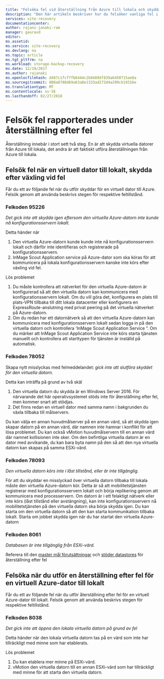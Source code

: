 ```yaml
---
title: "Felsöka fel vid återställning från Azure till lokala och skydda till Azure igen efteråt | Microsoft Docs"
description: "Den här artikeln beskriver hur du felsöker vanliga fel i misslyckas tillbaka till lokala från Azure och under skydda igen"
services: site-recovery
documentationcenter: 
author: rajani-janaki-ram
manager: gauravd
editor: 
ms.assetid: 
ms.service: site-recovery
ms.devlang: na
ms.topic: article
ms.tgt_pltfrm: na
ms.workload: storage-backup-recovery
ms.date: 12/19/2017
ms.author: rajanaki
ms.openlocfilehash: d487c1fcf7fb6444c2b8489df839a6450715ae0a
ms.sourcegitcommit: 088a8788d69a63a8e1333ad272d4a299cb19316e
ms.translationtype: MT
ms.contentlocale: sv-SE
ms.lasthandoff: 02/27/2018
---
```

# <a name="troubleshoot-errors-reported-during-the-process-of-failback"></a>Felsök fel rapporterades under återställning efter fel
Återställning innebär i stort sett två steg. En är att skydda virtuella datorer från Azure till lokala, det andra är att faktiskt utföra återställningen från Azure till lokala.

## <a name="troubleshoot-errors-when-reprotecting-a-virtual-machine-back-to-on-premises-after-failover"></a>Felsök fel när en virtuell dator till lokalt, skydda efter växling vid fel
Får du ett av följande fel när du utför skyddar för en virtuell dator till Azure. Felsök genom att använda beskrivs stegen för respektive feltillstånd.


### <a name="error-code-95226"></a>Felkoden 95226

*Det gick inte att skydda igen eftersom den virtuella Azure-datorn inte kunde nå konfigurationsservern lokalt.*

Detta händer när 
1. Den virtuella Azure-datorn kunde kunde inte nå konfigurationsservern lokalt och därför inte identifieras och registrerade på konfigurationsservern. 
2. InMage Scout Application service på Azure-dator som ska köras för att kommunicera på lokala konfigurationsservern kanske inte körs efter växling vid fel.

Lös problemet
1. Du måste kontrollera att nätverket för den virtuella Azure-datorn är konfigurerad så att den virtuella datorn kan kommunicera med konfigurationsservern lokalt. Om du vill göra det, konfigurera en plats till plats-VPN tillbaka till ditt lokala datacenter eller konfigurera en ExpressRoute-anslutning med privat peering på det virtuella nätverket på Azure-datorn. 
2. Om du redan har ett datornätverk så att den virtuella Azure-datorn kan kommunicera med konfigurationsservern lokalt sedan logga in på den virtuella datorn och kontrollera 'InMage Scout Application Service ”. Om du märker att InMage Scout Application Service inte körs starta tjänsten manuellt och kontrollera att starttypen för tjänsten är inställd på automatisk.

### <a name="error-code-78052"></a>Felkoden 78052
Skapa nytt misslyckas med felmeddelandet: *gick inte att slutföra skyddet för den virtuella datorn.*

Detta kan inträffa på grund av två skäl
1. Den virtuella datorn du skydda är en Windows Server 2016. För närvarande det här operativsystemet stöds inte för återställning efter fel, men kommer snart att stödjas.
2. Det finns redan en virtuell dator med samma namn i bakgrunden du växla tillbaka till målservern.

Du kan välja en annan huvudmålserver på en annan värd, så att skydda igen skapar datorn på en annan värd, där namnen inte hamnar i konflikt för att lösa problemet. Du kan också vMotion huvudmålservern till en annan värd där namnet kollisionen inte sker. Om den befintliga virtuella datorn är en dator med avvikande, du kan bara byta namn på den så att den nya virtuella datorn kan skapas på samma ESXi-värd.

### <a name="error-code-78093"></a>Felkoden 78093

*Den virtuella datorn körs inte i låst tillstånd, eller är inte tillgänglig.*

För att du skyddar en misslyckad över virtuella datorn tillbaka till lokala måste den virtuella Azure-datorn kör. Detta är så att mobilitetstjänsten registrerar med konfigurationsservern lokalt och börja replikering genom att kommunicera med processervern. Om datorn är i ett felaktigt nätverk eller inte körs (låst tillstånd eller avstängning), kan inte konfigurationsservern nå mobilitetstjänsten på den virtuella datorn ska börja skydda igen. Du kan starta om den virtuella datorn så att den kan starta kommunikation tillbaka lokalt. Starta om jobbet skydda igen när du har startat den virtuella Azure-datorn

### <a name="error-code-8061"></a>Felkoden 8061

*Databasen är inte tillgänglig från ESXi-värd.*

Referera till den [master mål förutsättningar](site-recovery-how-to-reprotect.md#common-things-to-check-after-completing-installation-of-the-master-target-server) och [stöder datastores](site-recovery-how-to-reprotect.md#what-datastore-types-are-supported-on-the-on-premises-esxi-host-during-failback) för återställning efter fel


## <a name="troubleshoot-errors-when-performing-a-failback-of-an-azure-virtual-machine-back-to-on-premises"></a>Felsöka när du utför en återställning efter fel för en virtuell Azure-dator till lokalt
Får du ett av följande fel när du utför återställning efter fel för en virtuell Azure-dator till lokalt. Felsök genom att använda beskrivs stegen för respektive feltillstånd.

### <a name="error-code-8038"></a>Felkoden 8038

*Det gick inte att öppna den lokala virtuella datorn på grund av fel*

Detta händer när den lokala virtuella datorn tas på en värd som inte har tillräckligt med minne som har etablerats.

Lös problemet

1. Du kan etablera mer minne på ESXi-värd.
1. vMotion den virtuella datorn till en annan ESXi-värd som har tillräckligt med minne för att starta den virtuella datorn.